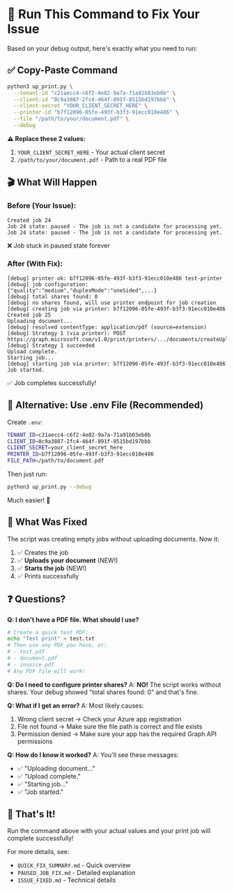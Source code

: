 # 🎯 Run This Command to Fix Your Issue

Based on your debug output, here's exactly what you need to run:

## ✅ Copy-Paste Command

```bash
python3 up_print.py \
  --tenant-id "c21aecc4-c6f2-4e82-9a7a-71a91b03eb0b" \
  --client-id "0c9a3887-2fc4-464f-891f-8515bd197bbb" \
  --client-secret "YOUR_CLIENT_SECRET_HERE" \
  --printer-id "b7f12096-05fe-493f-b3f3-91ecc010e486" \
  --file "/path/to/your/document.pdf" \
  --debug
```

**⚠️ Replace these 2 values:**
1. `YOUR_CLIENT_SECRET_HERE` - Your actual client secret
2. `/path/to/your/document.pdf` - Path to a real PDF file

## 🎬 What Will Happen

### Before (Your Issue):
```
Created job 24
Job 24 state: paused - The job is not a candidate for processing yet.
Job 24 state: paused - The job is not a candidate for processing yet.
```
❌ Job stuck in paused state forever

### After (With Fix):
```
[debug] printer ok: b7f12096-05fe-493f-b3f3-91ecc010e486 test-printer
[debug] job configuration: {"quality":"medium","duplexMode":"oneSided",...}
[debug] total shares found: 0
[debug] no shares found, will use printer endpoint for job creation
[debug] creating job via printer: b7f12096-05fe-493f-b3f3-91ecc010e486
Created job 25
Uploading document...
[debug] resolved contentType: application/pdf (source=extension)
[debug] Strategy 1 (via printer): POST https://graph.microsoft.com/v1.0/print/printers/.../documents/createUploadSession
[debug] Strategy 1 succeeded
Upload complete.
Starting job...
[debug] starting job via printer: b7f12096-05fe-493f-b3f3-91ecc010e486
Job started.
```
✅ Job completes successfully!

## 📝 Alternative: Use .env File (Recommended)

Create `.env`:
```bash
TENANT_ID=c21aecc4-c6f2-4e82-9a7a-71a91b03eb0b
CLIENT_ID=0c9a3887-2fc4-464f-891f-8515bd197bbb
CLIENT_SECRET=your_client_secret_here
PRINTER_ID=b7f12096-05fe-493f-b3f3-91ecc010e486
FILE_PATH=/path/to/document.pdf
```

Then just run:
```bash
python3 up_print.py --debug
```

Much easier! 🎉

## 🔧 What Was Fixed

The script was creating empty jobs without uploading documents. Now it:
1. ✅ Creates the job
2. ✅ **Uploads your document** (NEW!)
3. ✅ **Starts the job** (NEW!)
4. ✅ Prints successfully

## ❓ Questions?

**Q: I don't have a PDF file. What should I use?**
```bash
# Create a quick test PDF:
echo "Test print" > test.txt
# Then use any PDF you have, or:
# - test.pdf
# - document.pdf  
# - invoice.pdf
# Any PDF file will work!
```

**Q: Do I need to configure printer shares?**
A: **NO!** The script works without shares. Your debug showed "total shares found: 0" and that's fine.

**Q: What if I get an error?**
A: Most likely causes:
1. Wrong client secret → Check your Azure app registration
2. File not found → Make sure the file path is correct and file exists
3. Permission denied → Make sure your app has the required Graph API permissions

**Q: How do I know it worked?**
A: You'll see these messages:
- ✅ "Uploading document..."
- ✅ "Upload complete."
- ✅ "Starting job..."
- ✅ "Job started."

## 🎊 That's It!

Run the command above with your actual values and your print job will complete successfully!

For more details, see:
- `QUICK_FIX_SUMMARY.md` - Quick overview
- `PAUSED_JOB_FIX.md` - Detailed explanation
- `ISSUE_FIXED.md` - Technical details

